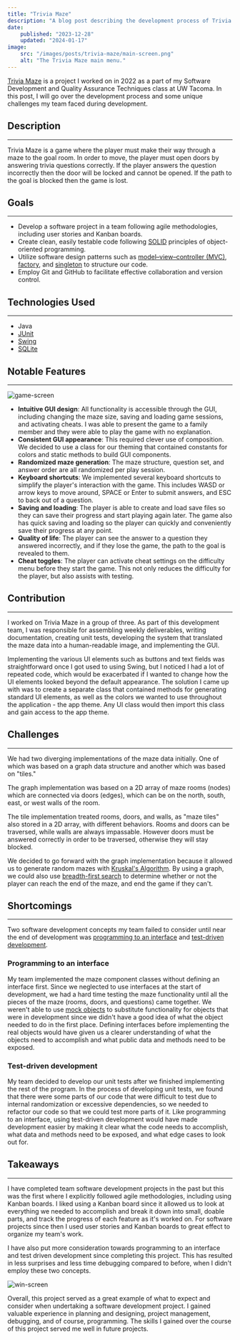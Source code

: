 ```yaml
---
title: "Trivia Maze"
description: "A blog post describing the development process of Trivia Maze, a game I worked on for my Software Development and Quality Assurance Techniques class."
date:
    published: "2023-12-28"
    updated: "2024-01-17"
image:
    src: "/images/posts/trivia-maze/main-screen.png"
    alt: "The Trivia Maze main menu."
---
```


[Trivia Maze](https://github.com/OtherAndrew/trivia-maze) is a project I worked on in 2022 as a part of my Software Development and Quality Assurance Techniques class at UW Tacoma. In this post, I will go over the development process and some unique challenges my team faced during development.

## Description

---

Trivia Maze is a game where the player must make their way through a maze to the goal room. In order to move, the player must open doors by answering trivia questions correctly. If the player answers the question incorrectly then the door will be locked and cannot be opened. If the path to the goal is blocked then the game is lost.

## Goals

---

- Develop a software project in a team following agile methodologies, including user stories and Kanban boards.
- Create clean, easily testable code following [SOLID](https://en.wikipedia.org/wiki/SOLID) principles of object-oriented programming.
- Utilize software design patterns such as [model–view–controller (MVC)](https://en.wikipedia.org/wiki/Model–view–controller), [factory](https://en.wikipedia.org/wiki/Factory_method_pattern), and [singleton](https://en.wikipedia.org/wiki/Singleton_pattern) to structure our code.
- Employ Git and GitHub to facilitate effective collaboration and version control.

## Technologies Used

---

- Java
- [JUnit](https://junit.org/junit5/)
- [Swing](https://en.wikipedia.org/wiki/Swing_(Java))
- [SQLite](https://www.sqlite.org/index.html)

## Notable Features

---

![game-screen](/images/posts/trivia-maze/game-screen.png)

- **Intuitive GUI design**: All functionality is accessible through the GUI, including changing the maze size, saving and loading game sessions, and activating cheats. I was able to present the game to a family member and they were able to play the game with no explanation.
- **Consistent GUI appearance**: This required clever use of composition. We decided to use a class for our theming that contained constants for colors and static methods to build GUI components.
- **Randomized maze generation**: The maze structure, question set, and answer order are all randomized per play session.
- **Keyboard shortcuts**: We implemented several keyboard shortcuts to simplify the player's interaction with the game. This includes WASD or arrow keys to move around, SPACE or Enter to submit answers, and ESC to back out of a question.
- **Saving and loading**: The player is able to create and load save files so they can save their progress and start playing again later. The game also has quick saving and loading so the player can quickly and conveniently save their progress at any point.
- **Quality of life**: The player can see the answer to a question they answered incorrectly, and if they lose the game, the path to the goal is revealed to them.
- **Cheat toggles**: The player can activate cheat settings on the difficulty menu before they start the game. This not only reduces the difficulty for the player, but also assists with testing.

## Contribution

---

I worked on Trivia Maze in a group of three. As part of this development team, I was responsible for assembling weekly deliverables, writing documentation, creating unit tests, developing the system that translated the maze data into a human-readable image, and implementing the GUI.

Implementing the various UI elements such as buttons and text fields was straightforward once I got used to using Swing, but I noticed I had a lot of repeated code, which would be exacerbated if I wanted to change how the UI elements looked beyond the default appearance. The solution I came up with was to create a separate class that contained methods for generating standard UI elements, as well as the colors we wanted to use throughout the application - the app theme. Any UI class would then import this class and gain access to the app theme.

## Challenges

---

We had two diverging implementations of the maze data initially. One of which was based on a graph data structure and another which was based on "tiles."

The graph implementation was based on a 2D array of maze rooms (nodes) which are connected via doors (edges), which can be on the north, south, east, or west walls of the room.

The tile implementation treated rooms, doors, and walls, as "maze tiles" also stored in a 2D array, with different behaviors. Rooms and doors can be traversed, while walls are always impassable. However doors must be answered correctly in order to be traversed, otherwise they will stay blocked.

We decided to go forward with the graph implementation because it allowed us to generate random mazes with [Kruskal's Algorithm](https://en.wikipedia.org/wiki/Kruskal%27s_algorithm). By using a graph, we could also use [breadth-first search](https://en.wikipedia.org/wiki/Breadth-first_search) to determine whether or not the player can reach the end of the maze, and end the game if they can't.

## Shortcomings

---

Two software development concepts my team failed to consider until near the end of development was [programming to an interface](https://stackoverflow.com/a/383982) and [test-driven development](https://en.wikipedia.org/wiki/Test-driven_development).

### Programming to an interface

My team implemented the maze component classes without defining an interface first. Since we neglected to use interfaces at the start of development, we had a hard time testing the maze functionality until all the pieces of the maze (rooms, doors, and questions) came together. We weren't able to use [mock objects](https://en.wikipedia.org/wiki/Mock_object) to substitute functionality for objects that were in development since we didn't have a good idea of what the object needed to do in the first place. Defining interfaces before implementing the real objects would have given us a clearer understanding of what the objects need to accomplish and what public data and methods need to be exposed.

### Test-driven development

 My team decided to develop our unit tests after we finished implementing the rest of the program. In the process of developing unit tests, we found that there were some parts of our code that were difficult to test due to internal randomization or excessive dependencies, so we needed to refactor our code so that we could test more parts of it. Like programming to an interface, using test-driven development would have made development easier by making it clear what the code needs to accomplish, what data and methods need to be exposed, and what edge cases to look out for.

## Takeaways

---

I have completed team software development projects in the past but this was the first where I explicitly followed agile methodologies, including using Kanban boards. I liked using a Kanban board since it allowed us to look at everything we needed to accomplish and break it down into small, doable parts, and track the progress of each feature as it's worked on. For software projects since then I used user stories and Kanban boards to great effect to organize my team's work.

I have also put more consideration towards programming to an interface and test driven development since completing this project. This has resulted in less surprises and less time debugging compared to before, when I didn't employ these two concepts.

![win-screen](/images/posts/trivia-maze/win-screen.png)

Overall, this project served as a great example of what to expect and consider when undertaking a software development project. I gained valuable experience in planning and designing, project management, debugging, and of course, programming. The skills I gained over the course of this project served me well in future projects.
